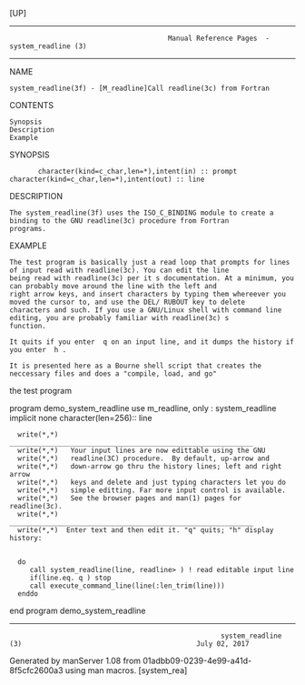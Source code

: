 [UP]

-----------------------------------------------------------------------------------------------------------------------------------
                                           Manual Reference Pages  - system_readline (3)
-----------------------------------------------------------------------------------------------------------------------------------
                                                                 
NAME

    system_readline(3f) - [M_readline]Call readline(3c) from Fortran

CONTENTS

    Synopsis
    Description
    Example

SYNOPSIS

           character(kind=c_char,len=*),intent(in) :: prompt character(kind=c_char,len=*),intent(out) :: line

DESCRIPTION

    The system_readline(3f) uses the ISO_C_BINDING module to create a binding to the GNU readline(3c) procedure from Fortran
    programs.

EXAMPLE

    The test program is basically just a read loop that prompts for lines of input read with readline(3c). You can edit the line
    being read with readline(3c) per it s documentation. At a minimum, you can probably move around the line with the left and
    right arrow keys, and insert characters by typing them whereever you moved the cursor to, and use the DEL/ RUBOUT key to delete
    characters and such. If you use a GNU/Linux shell with command line editing, you are probably familiar with readline(3c) s
    function.

    It quits if you enter  q on an input line, and it dumps the history if you enter  h .

    It is presented here as a Bourne shell script that creates the neccessary files and does a "compile, load, and go"

the test program

   program demo_system_readline
      use m_readline, only : system_readline
      implicit none
      character(len=256):: line


      write(*,*)  ____________________________________________________________ 
      write(*,*)   Your input lines are now edittable using the GNU 
      write(*,*)   readline(3C) procedure.  By default, up-arrow and 
      write(*,*)   down-arrow go thru the history lines; left and right arrow 
      write(*,*)   keys and delete and just typing characters let you do 
      write(*,*)   simple editting. Far more input control is available. 
      write(*,*)   See the browser pages and man(1) pages for readline(3c). 
      write(*,*)  ____________________________________________________________ 
      write(*,*)  Enter text and then edit it. "q" quits; "h" display history: 


      do
         call system_readline(line, readline> ) ! read editable input line
         if(line.eq. q ) stop
         call execute_command_line(line(:len_trim(line)))
      enddo
   end program demo_system_readline



-----------------------------------------------------------------------------------------------------------------------------------

                                                        system_readline (3)                                           July 02, 2017

Generated by manServer 1.08 from 01adbb09-0239-4e99-a41d-8f5cfc2600a3 using man macros.
                                                           [system_rea]
